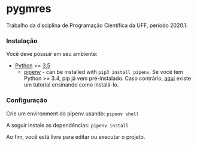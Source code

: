 # pygmres
Trabalho da disciplina de Programação Científica da UFF, período 2020.1.

### Instalação
Você deve possuir em seu ambiente:

* [Python](https://www.python.org/downloads/) >= [3.5](https://www.python.org/downloads/release/python-350/)
    * [pipenv](https://pypi.org/project/pipenv/) - can be installed with ```pip3 install pipenv```. Se você tem Python >= 3.4, pip já vem pré-instalado. 
    Caso contrário, [aqui](https://pip.pypa.io/en/stable/installing/) existe um tutorial ensinando como instalá-lo.

### Configuração
Crie um environment do pipenv usando:
```pipenv shell```

A seguir instale as dependências:
```pipenv install```

Ao fim, você está livre para editar ou executar o projeto.
